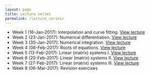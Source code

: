 ```yaml
---
layout: page
title: Lecture series
permalink: /lecture_series/
---
```


* Week 1 (16-Jan-2017): Interpolation and curve fitting.
[View lecture](http://nbviewer.ipython.org/url/raw.githubusercontent.com/ggorman/Numerical-methods-1/master/notebook/interpolation.ipynb)
* Week 2 (23-Jan-2017): Numerical differentiation.
[View lecture](http://nbviewer.ipython.org/url/raw.githubusercontent.com/ggorman/Numerical-methods-1/master/notebook/differentiation.ipynb)
* Week 3 (30-Jan-2017): Numerical integration.
[View lecture](http://nbviewer.ipython.org/url/raw.githubusercontent.com/ggorman/Numerical-methods-1/master/notebook/integration.ipynb)
* Week 4 (06-Feb-2017): Roots of equations.
[View lecture](http://nbviewer.ipython.org/url/raw.githubusercontent.com/ggorman/Numerical-methods-1/master/notebook/roots_of_equations.ipynb)
* Week 5 (13-Feb-2017): Linear (matrix) systems I.
[View lecture](http://nbviewer.ipython.org/url/raw.githubusercontent.com/ggorman/Numerical-methods-1/master/notebook/numerical_linear_algebra_1.ipynb)
* Week 6 (20-Feb-2017): Linear (matrix) systems II.
[View lecture](http://nbviewer.ipython.org/url/raw.githubusercontent.com/ggorman/Numerical-methods-1/master/notebook/numerical_linear_algebra_2.ipynb)
* Week 7 (27-Feb-2017): Linear (matrix) systems III.
[View lecture](http://nbviewer.ipython.org/url/raw.githubusercontent.com/ggorman/Numerical-methods-1/master/notebook/numerical_linear_algebra_3.ipynb)
* Week 8 (06-Mar-2017): Revision exercises

